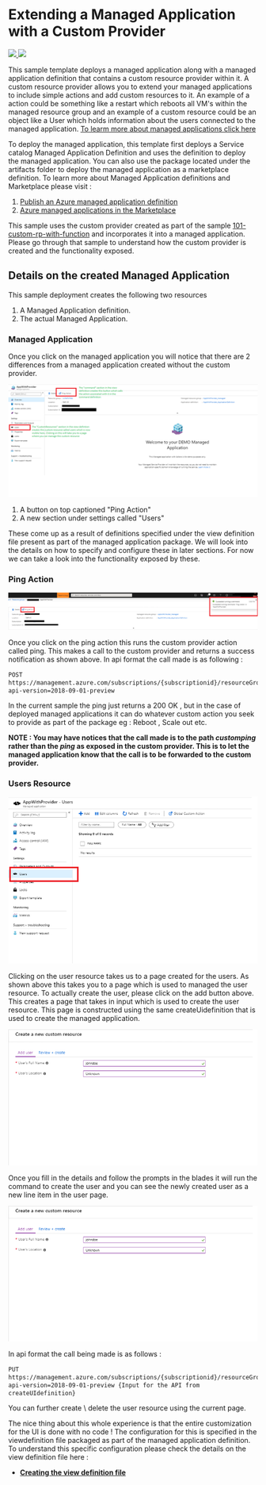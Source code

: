 # Extending a Managed Application with a Custom Provider

<a href="https://portal.azure.com/#create/Microsoft.Template/uri/https%3A%2F%2Fraw.githubusercontent.com%2Fraosuhas%2Fazure-quickstart-templates%2Fmaster%2F201-managed-application-with-customprovider%2Fazuredeploy.json" target="_blank">
    <img src="http://azuredeploy.net/deploybutton.png"/>
</a>
<a href="http://armviz.io/#/?load=https%3A%2F%2Fraw.githubusercontent.com%2Fraosuhas%2Fazure-quickstart-templates%2Fmaster%2F201-managed-application-with-customprovider%2Fazuredeploy.json" target="_blank">
    <img src="http://armviz.io/visualizebutton.png"/>
</a>

This sample template deploys a managed application along with a managed application definition that contains a custom resource provider within it. A custom resource provider allows you to extend your managed applications to include simple actions and add custom resources to it. An example of a action could be something like a restart which reboots all VM's within the managed resource group and an example of a custom resource could be an object like a User which holds information about the users connected to the managed application. 
[To learm more about managed applications click here](https://docs.microsoft.com/en-us/azure/managed-applications/overview)

To deploy the managed application, this template first deploys a Service catalog Managed Application Definition and uses the definition to  deploy the managed application. You can also use the package located under the artifacts folder to deploy the managed application as a marketplace definition. To learn more about Managed Application definitions and Marketplace please visit :

1) [Publish an Azure managed application definition](https://docs.microsoft.com/en-us/azure/managed-applications/publish-managed-app-definition-quickstart)
2) [Azure managed applications in the Marketplace](https://docs.microsoft.com/en-us/azure/managed-applications/publish-marketplace-app)

This sample uses the custom provider created as part of the sample [101-custom-rp-with-function](..\101-custom-rp-with-function) and incorporates it into a managed application. Please go through that sample to understand how the custom provider is created and the functionality exposed.

## Details on the created Managed Application 

This sample deployment creates the following two resources

1) A Managed Application definition.
2) The actual Managed Application. 

### Managed Application

Once you click on the managed application you will notice that there are 2 differences from a managed application created without the custom provider. 

![](images/mainpage.png)

1) A button on top captioned "Ping Action"
2) A new section under settings called "Users"

These come up as a result of definitions specified under the view definition file present as part of the managed application package. We will look into the details on how to specify and configure these in later sections. For now we can take a look into the functionality exposed by these.

### Ping Action

![](images/runpingaction.png)

Once you click on the ping action this runs the custom provider action called ping. This makes a call to the custom provider and returns a success notification as shown above. In api format the call made is as following :

```
POST  
https://management.azure.com/subscriptions/{subscriptionid}/resourceGroups/{resourcegroup}/providers/Microsoft.Solutions/applications/{applicationname}/customping?api-version=2018-09-01-preview
```
In the current sample the ping just returns a 200 OK , but in the case of deployed managed applications it can do whatever custom action you seek to provide as part of the package eg : Reboot , Scale out etc.

**NOTE : You may have notices that the call made is to the path _customping_ rather than the _ping_ as exposed in the custom provider. This is  to let the managed application know that the call is to be forwarded to the custom provider.**

### Users Resource

![](images/userpageempty.png)

Clicking on the user resource takes us to a page created for the users. As shown above this takes you to a page which is used to managed the user resource. To actually create the user, please click on the add button above. This creates a page that takes in input which is used to create the user resource. This page is constructed using the same createUidefinition that is used to create the managed application. 

![](images/newuser.png)

Once you fill in the details and follow the prompts in the blades it will run the command to create the user and you can see the newly created user as a new line item in the user page. 

![](images/newuser.png)

In api format the call being made is as follows :
```
PUT  
https://management.azure.com/subscriptions/{subscriptionid}/resourceGroups/{resourcegroup}/providers/Microsoft.CustomProviders/resourceProviders/{customrpname}/customusers/<username>?api-version=2018-09-01-preview {Input for the API from createUIdefinition}
```
You can further create \ delete the user resource using the current page.

The nice thing about this whole experience is that the entire customization for the UI is done with no code ! The configuration for this is specified in the viewdefinition file packaged as part of the managed application definition. To understand this specific configuration please check the details on the view definition file here :

+ [**Creating the view definition file**](/artifacts/ManagedAppZip/README.md)
